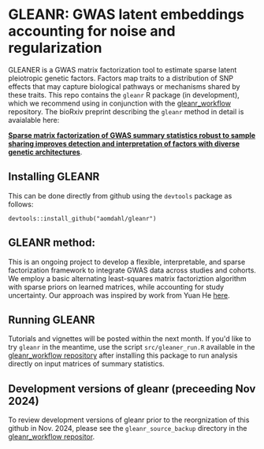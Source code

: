 # GLEANR: GWAS latent embeddings accounting for noise and regularization
GLEANER is a GWAS matrix factorization tool to estimate sparse latent pleiotropic genetic factors. Factors map traits to a distribution of SNP effects that may capture biological pathways or mechanisms shared by these traits. This repo contains the `gleanr` R package (in development), which we recommend using in conjunction with the [gleanr_workflow](https://github.com/aomdahl/gleanr_workflow) repository.
The bioRxiv preprint describing the `gleanr` method in detail is avaialable here:

[**Sparse matrix factorization of GWAS summary statistics robust to sample sharing improves detection and interpretation of factors with diverse genetic architectures**](https://www.biorxiv.org/content/10.1101/2024.11.12.623313v1).


## Installing GLEANR
This can be done directly from github using the  `devtools` package as follows:
```
devtools::install_github("aomdahl/gleanr")
```
## GLEANR method:
This is an ongoing project to develop a flexible, interpretable, and sparse factorization framework to integrate GWAS data across studies and cohorts. We employ a basic alternating least-squares matrix factoriztion algorithm with sparse priors on learned matrices, while accounting for study uncertainty.
Our approach was inspired by work from Yuan He [here](https://github.com/heyuan7676/ts_eQTLs).

## Running GLEANR
Tutorials and vignettes will be posted within the next month. If you'd like to try `gleanr` in the meantime, use the script `src/gleaner_run.R` available in the [gleanr_workflow repository](https://github.com/aomdahl/gleanr_workflow) after installing this package to run analysis directly on input matrices of summary statistics.

## Development versions of gleanr (preceeding Nov 2024)
To review development versions of gleanr prior to the reorgnization of this github in Nov. 2024, please see the `gleanr_source_backup` directory in the [gleanr_workflow repositor](https://github.com/aomdahl/gleanr_workflow/tree/main/gleanr_source_backup).
